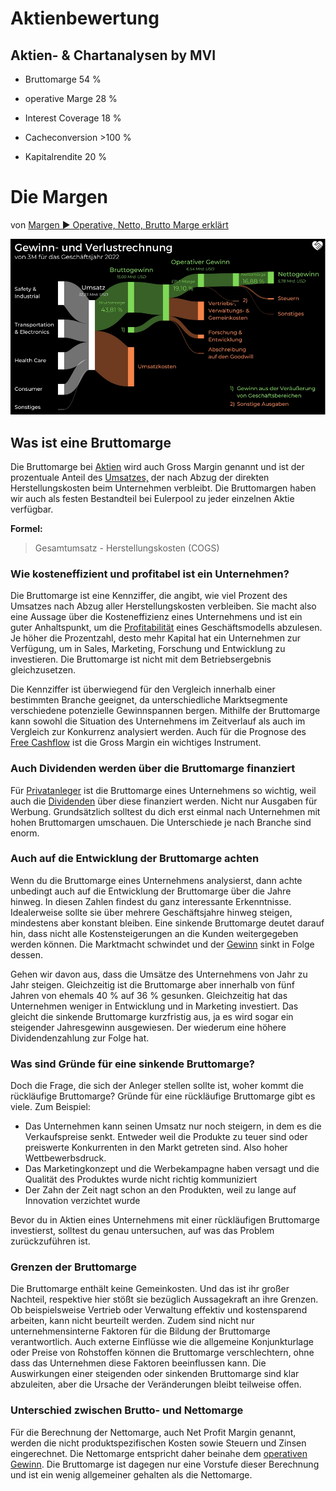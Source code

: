 # Aktienbewertung

## Aktien- & Chartanalysen by MVI

- Bruttomarge       54 %

- operative Marge 28 %

- Interest Coverage 18 %

- Cacheconversion >100 %

- Kapitalrendite 20 %

# Die Margen

von [Margen ► Operative, Netto, Brutto Marge erklärt](https://wir-lieben-aktien.de/aktien-und-boersen-lexikon-definitionen/margen/)

![](../_bilder/GewinnUndVerlustRechnung.jpg)

## Was ist eine Bruttomarge

Die Bruttomarge bei [Aktien](https://www.alleaktien.de/lexikon/aktie-wertpapier) wird auch Gross Margin genannt und ist der prozentuale Anteil des [Umsatzes,](https://www.alleaktien.de/lexikon/umsatz) der nach Abzug der direkten Herstellungskosten beim Unternehmen 
verbleibt. Die Bruttomargen haben wir auch als festen Bestandteil bei 
Eulerpool zu jeder einzelnen Aktie verfügbar.

**Formel:**

> Gesamtumsatz - Herstellungskosten (COGS)

### Wie kosteneffizient und profitabel ist ein Unternehmen?

Die Bruttomarge ist eine Kennziffer, die angibt, wie viel Prozent des
 Umsatzes nach Abzug aller Herstellungskosten verbleiben. Sie macht also
 eine Aussage über die Kosteneffizienz eines Unternehmens und ist ein 
guter Anhaltspunkt, um die [Profitabilität](https://www.alleaktien.de/lexikon/profitabilitaet-ertragskraft) eines Geschäftsmodells abzulesen. Je höher die Prozentzahl, desto mehr 
Kapital hat ein Unternehmen zur Verfügung, um in Sales, Marketing, 
Forschung und Entwicklung zu investieren. Die Bruttomarge ist nicht mit 
dem Betriebsergebnis gleichzusetzen.

Die Kennziffer ist überwiegend für den Vergleich innerhalb einer 
bestimmten Branche geeignet, da unterschiedliche Marktsegmente 
verschiedene potenzielle Gewinnspannen bergen. Mithilfe der Bruttomarge 
kann sowohl die Situation des Unternehmens im Zeitverlauf als auch im 
Vergleich zur Konkurrenz analysiert werden. Auch für die Prognose des [Free Cashflow](https://www.alleaktien.de/lexikon/free-cash-flow-fcf) ist die Gross Margin ein wichtiges Instrument.

### **Auch Dividenden werden über die Bruttomarge finanziert**

Für [Privatanleger](https://www.alleaktien.de/lexikon/privatanleger-definition-tipps-und-fehler-2) ist die Bruttomarge eines Unternehmens so wichtig, weil auch die [Dividenden](https://www.alleaktien.de/lexikon/dividende) über diese finanziert werden. Nicht nur Ausgaben für Werbung. 
Grundsätzlich solltest du dich erst einmal nach Unternehmen mit hohen 
Bruttomargen umschauen. Die Unterschiede je nach Branche sind enorm.

### **Auch auf die Entwicklung der Bruttomarge achten**

Wenn du die Bruttomarge eines Unternehmens analysierst, dann achte 
unbedingt auch auf die Entwicklung der Bruttomarge über die Jahre 
hinweg. In diesen Zahlen findest du ganz interessante Erkenntnisse. 
Idealerweise sollte sie über mehrere Geschäftsjahre hinweg steigen, 
mindestens aber konstant bleiben. Eine sinkende Bruttomarge deutet 
darauf hin, dass nicht alle Kostensteigerungen an die Kunden 
weitergegeben werden können. Die Marktmacht schwindet und der [Gewinn](https://www.alleaktien.de/lexikon/gewinn-earnings) sinkt in Folge dessen.

Gehen wir davon aus, dass die Umsätze des Unternehmens von Jahr zu 
Jahr steigen. Gleichzeitig ist die Bruttomarge aber innerhalb von fünf 
Jahren von ehemals 40 % auf 36 % gesunken. Gleichzeitig hat das 
Unternehmen weniger in Entwicklung und in Marketing investiert. Das 
gleicht die sinkende Bruttomarge kurzfristig aus, ja es wird sogar ein 
steigender Jahresgewinn ausgewiesen. Der wiederum eine höhere 
Dividendenzahlung zur Folge hat.

### **Was sind Gründe für eine sinkende Bruttomarge?**

Doch die Frage, die sich der Anleger stellen sollte ist, woher kommt 
die rückläufige Bruttomarge? Gründe für eine rückläufige Bruttomarge 
gibt es viele. Zum Beispiel:

- Das Unternehmen kann seinen Umsatz nur noch steigern, in dem es 
  die Verkaufspreise senkt. Entweder weil die Produkte zu teuer sind oder 
  preiswerte Konkurrenten in den Markt getreten sind. Also hoher 
  Wettbewerbsdruck.
- Das Marketingkonzept und die Werbekampagne haben versagt und die Qualität des Produktes wurde nicht richtig kommuniziert
- Der Zahn der Zeit nagt schon an den Produkten, weil zu lange auf Innovation verzichtet wurde

Bevor
 du in Aktien eines Unternehmens mit einer rückläufigen Bruttomarge 
investierst, solltest du genau untersuchen, auf was das Problem 
zurückzuführen ist.

### **Grenzen der Bruttomarge**

Die Bruttomarge enthält keine Gemeinkosten. Und das ist ihr großer 
Nachteil, respektive hier stößt sie bezüglich Aussagekraft an ihre 
Grenzen. Ob beispielsweise Vertrieb oder Verwaltung effektiv und 
kostensparend arbeiten, kann nicht beurteilt werden. Zudem sind nicht 
nur unternehmensinterne Faktoren für die Bildung der Bruttomarge 
verantwortlich. Auch externe Einflüsse wie die allgemeine Konjunkturlage
 oder Preise von Rohstoffen können die Bruttomarge verschlechtern, ohne 
dass das Unternehmen diese Faktoren beeinflussen kann. Die Auswirkungen 
einer steigenden oder sinkenden Bruttomarge sind klar abzuleiten, aber 
die Ursache der Veränderungen bleibt teilweise offen.

### **Unterschied zwischen Brutto- und Nettomarge**

Für die Berechnung der Nettomarge, auch Net Profit Margin genannt, 
werden die nicht produktspezifischen Kosten sowie Steuern und Zinsen 
eingerechnet. Die Nettomarge entspricht daher beinahe dem [operativen Gewinn](https://www.alleaktien.de/lexikon/ebit-operatives-ergebnis). Die Bruttomarge ist dagegen nur eine Vorstufe dieser Berechnung und ist ein wenig allgemeiner gehalten als die Nettomarge.
